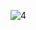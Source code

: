 ![4](https://user-images.githubusercontent.com/83554194/214546114-b4555379-f59a-40da-9c81-092fc9ea8338.png)
